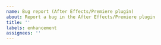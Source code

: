 ```yaml
---
name: Bug report (After Effects/Premiere plugin)
about: Report a bug in the After Effects/Premiere plugin
title: ''
labels: enhancement
assignees: ''
---
```


<!--
Wait! Before requesting a feature:

- Check the FAQ: https://ntsc.rs/docs/faq/

- Search the Issues section to see if this feature has already been requested,
  and if it has, leave a comment on that issue instead:
  https://github.com/valadaptive/ntsc-rs/issues?q=is%3Aissue%20state%3Aopen%20label%3Aenhancement

Keep in mind, ntsc-rs is not a replacement for video editing software. If you
need to do things like crop, speed up, slow down, or color-correct videos, you
should use real video editing software. Much of it supports using ntsc-rs as a
plugin. DaVinci Resolve is a good video editor that is available for free and
supports the ntsc-rs OpenFX plugin.
-->
